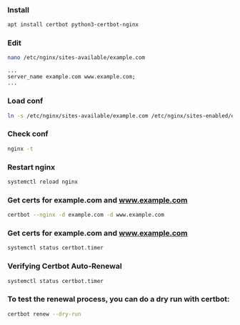 ### Install
```sh
apt install certbot python3-certbot-nginx
```

### Edit
```sh
nano /etc/nginx/sites-available/example.com
```

```
...
server_name example.com www.example.com;
...
```

### Load conf
```sh
ln -s /etc/nginx/sites-available/example.com /etc/nginx/sites-enabled/example.com
```

### Check conf
```sh
nginx -t
```

### Restart nginx
```sh
systemctl reload nginx
```

### Get certs for example.com and www.example.com
```sh
certbot --nginx -d example.com -d www.example.com
```

### Get certs for example.com and www.example.com
```sh
systemctl status certbot.timer
```

### Verifying Certbot Auto-Renewal
```sh
systemctl status certbot.timer
```

### To test the renewal process, you can do a dry run with certbot:
```sh
certbot renew --dry-run
```

